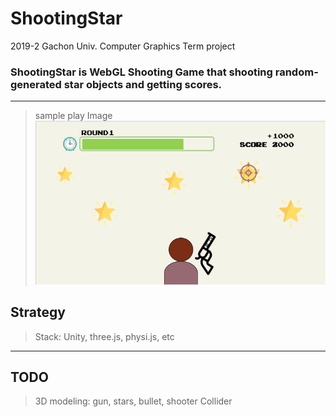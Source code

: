 # ShootingStar
2019-2 Gachon Univ. Computer Graphics Term project
### ShootingStar is WebGL Shooting Game that shooting random-generated star objects and getting scores.
***
> sample play Image
![image-20191104123037890](https://github.com/soyoungpark9187/ShootingStar/blob/master/images/ShootingStar_demo.PNG)

## Strategy
> Stack: Unity, three.js, physi.js, etc

***
## TODO
> 3D modeling: gun, stars, bullet, shooter
> Collider
